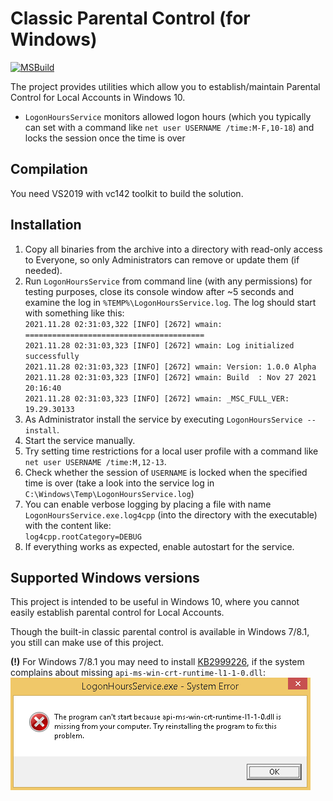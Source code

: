 # Classic Parental Control (for Windows)
[![MSBuild](https://github.com/Anton-V-K/ClassicParentalControl/actions/workflows/msbuild.yml/badge.svg)](actions/workflows/msbuild.yml)

The project provides utilities which allow you to establish/maintain Parental Control for Local Accounts in Windows 10.
- `LogonHoursService` monitors allowed logon hours (which you typically can set with a command like `net user USERNAME /time:M-F,10-18`) and locks the session once the time is over

## Compilation
You need VS2019 with vc142 toolkit to build the solution.

## Installation
1. Copy all binaries from the archive into a directory with read-only access to Everyone, so only Administrators can remove or update them (if needed).
2. Run `LogonHoursService` from command line (with any permissions) for testing purposes, close its console window after ~5 seconds and examine the log in `%TEMP%\LogonHoursService.log`. The log should start with something like this:  
   `2021.11.28 02:31:03,322 [INFO] [2672] wmain: ========================================`  
   `2021.11.28 02:31:03,323 [INFO] [2672] wmain: Log initialized successfully`  
   `2021.11.28 02:31:03,323 [INFO] [2672] wmain: Version: 1.0.0 Alpha`  
   `2021.11.28 02:31:03,323 [INFO] [2672] wmain: Build  : Nov 27 2021 20:16:40`  
   `2021.11.28 02:31:03,323 [INFO] [2672] wmain: _MSC_FULL_VER: 19.29.30133`  
3. As Administrator install the service by executing `LogonHoursService --install`.
4. Start the service manually.
5. Try setting time restrictions for a local user profile with a command like `net user USERNAME /time:M,12-13`.
6. Check whether the session of `USERNAME` is locked when the specified time is over (take a look into the service log in `C:\Windows\Temp\LogonHoursService.log`)
7. You can enable verbose logging by placing a file with name `LogonHoursService.exe.log4cpp` (into the directory with the executable) with the content like:  
   `log4cpp.rootCategory=DEBUG`
8. If everything works as expected, enable autostart for the service.

## Supported Windows versions

This project is intended to be useful in Windows 10, where you cannot easily establish parental control for Local Accounts.

Though the built-in classic parental control is available in Windows 7/8.1, you still can make use of this project.

**(!)** For Windows 7/8.1 you may need to install [KB2999226](https://support.microsoft.com/en-us/help/2999226/update-for-universal-c-runtime-in-windows), if the system complains about missing `api-ms-win-crt-runtime-l1-1-0.dll`:  
![The program can't start because api-ms-win-crt-runtime-l1-1-0.dll is missing from your computer](doc/Windows8.1-api-ms-win-crt-runtime-l1-1-0.dll_is_missing.png)
